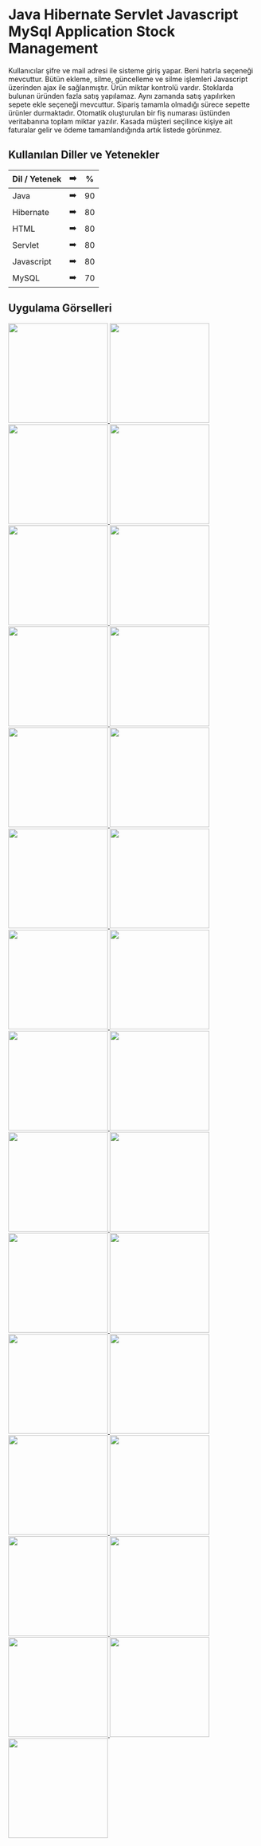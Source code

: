 # Java Hibernate Servlet Javascript MySql Application Stock Management

Kullanıcılar şifre ve mail adresi ile sisteme giriş yapar. Beni hatırla seçeneği mevcuttur. Bütün ekleme, silme, güncelleme ve silme işlemleri Javascript üzerinden ajax ile sağlanmıştır. Ürün miktar kontrolü vardır. Stoklarda bulunan üründen fazla satış yapılamaz. Aynı zamanda satış yapılırken sepete ekle seçeneği mevcuttur. Sipariş tamamla olmadığı sürece sepette ürünler durmaktadır. Otomatik oluşturulan bir fiş numarası üstünden veritabanına toplam miktar yazılır. Kasada müşteri seçilince kişiye ait faturalar gelir ve ödeme tamamlandığında artık listede görünmez.

## Kullanılan Diller ve Yetenekler

| Dil / Yetenek | :arrow_right: | % |
| ------------- |:-------------:|:-------------:|
| Java | :arrow_right: | 90 |
| Hibernate | :arrow_right: | 80 |
| HTML | :arrow_right: | 80 |
| Servlet | :arrow_right: | 80 |
| Javascript | :arrow_right: | 80 |
| MySQL | :arrow_right: | 70 |

## Uygulama Görselleri

<p>
  
<a href="https://github.com/uumutaltin/Java-Servlet-Javascript-MySql-Application-Stock-Management/blob/main/gorseller/Umut_Alt%C4%B1n_depo_sunum-page-2.jpg" target="_blank">
<img src="https://github.com/uumutaltin/Java-Servlet-Javascript-MySql-Application-Stock-Management/blob/main/gorseller/Umut_Alt%C4%B1n_depo_sunum-page-2.jpg" width="200" style="max-width:100%;">
</a>
  
<a href="https://github.com/uumutaltin/Java-Servlet-Javascript-MySql-Application-Stock-Management/blob/main/gorseller/Umut_Alt%C4%B1n_depo_sunum-page-3.jpg" target="_blank">
<img src="https://github.com/uumutaltin/Java-Servlet-Javascript-MySql-Application-Stock-Management/blob/main/gorseller/Umut_Alt%C4%B1n_depo_sunum-page-3.jpg" width="200" style="max-width:100%;">
</a>  
  
<a href="https://github.com/uumutaltin/Java-Servlet-Javascript-MySql-Application-Stock-Management/blob/main/gorseller/Umut_Alt%C4%B1n_depo_sunum-page-4.jpg" target="_blank">
<img src="https://github.com/uumutaltin/Java-Servlet-Javascript-MySql-Application-Stock-Management/blob/main/gorseller/Umut_Alt%C4%B1n_depo_sunum-page-4.jpg" width="200" style="max-width:100%;">
</a>
  
<a href="https://github.com/uumutaltin/Java-Servlet-Javascript-MySql-Application-Stock-Management/blob/main/gorseller/Umut_Alt%C4%B1n_depo_sunum-page-5.jpg" target="_blank">
<img src="https://github.com/uumutaltin/Java-Servlet-Javascript-MySql-Application-Stock-Management/blob/main/gorseller/Umut_Alt%C4%B1n_depo_sunum-page-5.jpg" width="200" style="max-width:100%;">
</a>  

<a href="https://github.com/uumutaltin/Java-Servlet-Javascript-MySql-Application-Stock-Management/blob/main/gorseller/Umut_Alt%C4%B1n_depo_sunum-page-6.jpg" target="_blank">
<img src="https://github.com/uumutaltin/Java-Servlet-Javascript-MySql-Application-Stock-Management/blob/main/gorseller/Umut_Alt%C4%B1n_depo_sunum-page-6.jpg" width="200" style="max-width:100%;">
</a>  

<a href="https://github.com/uumutaltin/Java-Servlet-Javascript-MySql-Application-Stock-Management/blob/main/gorseller/Umut_Alt%C4%B1n_depo_sunum-page-7.jpg" target="_blank">
<img src="https://github.com/uumutaltin/Java-Servlet-Javascript-MySql-Application-Stock-Management/blob/main/gorseller/Umut_Alt%C4%B1n_depo_sunum-page-7.jpg" width="200" style="max-width:100%;">
</a>
  
<a href="https://github.com/uumutaltin/Java-Servlet-Javascript-MySql-Application-Stock-Management/blob/main/gorseller/Umut_Alt%C4%B1n_depo_sunum-page-8.jpg" target="_blank">
<img src="https://github.com/uumutaltin/Java-Servlet-Javascript-MySql-Application-Stock-Management/blob/main/gorseller/Umut_Alt%C4%B1n_depo_sunum-page-8.jpg" width="200" style="max-width:100%;">
</a>  
   
<a href="https://github.com/uumutaltin/Java-Servlet-Javascript-MySql-Application-Stock-Management/blob/main/gorseller/Umut_Alt%C4%B1n_depo_sunum-page-9.jpg" target="_blank">
<img src="https://github.com/uumutaltin/Java-Servlet-Javascript-MySql-Application-Stock-Management/blob/main/gorseller/Umut_Alt%C4%B1n_depo_sunum-page-9.jpg" width="200" style="max-width:100%;">
</a>  
  
<a href="https://github.com/uumutaltin/Java-Servlet-Javascript-MySql-Application-Stock-Management/blob/main/gorseller/Umut_Alt%C4%B1n_depo_sunum-page-10.jpg" target="_blank">
<img src="https://github.com/uumutaltin/Java-Servlet-Javascript-MySql-Application-Stock-Management/blob/main/gorseller/Umut_Alt%C4%B1n_depo_sunum-page-10.jpg" width="200" style="max-width:100%;">
</a>
  
<a href="https://github.com/uumutaltin/Java-Servlet-Javascript-MySql-Application-Stock-Management/blob/main/gorseller/Umut_Alt%C4%B1n_depo_sunum-page-11.jpg" target="_blank">
<img src="https://github.com/uumutaltin/Java-Servlet-Javascript-MySql-Application-Stock-Management/blob/main/gorseller/Umut_Alt%C4%B1n_depo_sunum-page-11.jpg" width="200" style="max-width:100%;">
</a>  
  
<a href="https://github.com/uumutaltin/Java-Servlet-Javascript-MySql-Application-Stock-Management/blob/main/gorseller/Umut_Alt%C4%B1n_depo_sunum-page-12.jpg" target="_blank">
<img src="https://github.com/uumutaltin/Java-Servlet-Javascript-MySql-Application-Stock-Management/blob/main/gorseller/Umut_Alt%C4%B1n_depo_sunum-page-12.jpg" width="200" style="max-width:100%;">
</a> 
  
<a href="https://github.com/uumutaltin/Java-Servlet-Javascript-MySql-Application-Stock-Management/blob/main/gorseller/Umut_Alt%C4%B1n_depo_sunum-page-13.jpg" target="_blank">
<img src="https://github.com/uumutaltin/Java-Servlet-Javascript-MySql-Application-Stock-Management/blob/main/gorseller/Umut_Alt%C4%B1n_depo_sunum-page-13.jpg" width="200" style="max-width:100%;">
</a>  
  
<a href="https://github.com/uumutaltin/Java-Servlet-Javascript-MySql-Application-Stock-Management/blob/main/gorseller/Umut_Alt%C4%B1n_depo_sunum-page-14.jpg" target="_blank">
<img src="https://github.com/uumutaltin/Java-Servlet-Javascript-MySql-Application-Stock-Management/blob/main/gorseller/Umut_Alt%C4%B1n_depo_sunum-page-14.jpg" width="200" style="max-width:100%;">
</a>  
  
<a href="https://github.com/uumutaltin/Java-Servlet-Javascript-MySql-Application-Stock-Management/blob/main/gorseller/Umut_Alt%C4%B1n_depo_sunum-page-15.jpg" target="_blank">
<img src="https://github.com/uumutaltin/Java-Servlet-Javascript-MySql-Application-Stock-Management/blob/main/gorseller/Umut_Alt%C4%B1n_depo_sunum-page-15.jpg" width="200" style="max-width:100%;">
</a>  
  
<a href="https://github.com/uumutaltin/Java-Servlet-Javascript-MySql-Application-Stock-Management/blob/main/gorseller/Umut_Alt%C4%B1n_depo_sunum-page-16.jpg" target="_blank">
<img src="https://github.com/uumutaltin/Java-Servlet-Javascript-MySql-Application-Stock-Management/blob/main/gorseller/Umut_Alt%C4%B1n_depo_sunum-page-16.jpg" width="200" style="max-width:100%;">
</a>  

<a href="https://github.com/uumutaltin/Java-Servlet-Javascript-MySql-Application-Stock-Management/blob/main/gorseller/Umut_Alt%C4%B1n_depo_sunum-page-17.jpg" target="_blank">
<img src="https://github.com/uumutaltin/Java-Servlet-Javascript-MySql-Application-Stock-Management/blob/main/gorseller/Umut_Alt%C4%B1n_depo_sunum-page-17.jpg" width="200" style="max-width:100%;">
</a>  
  
<a href="https://github.com/uumutaltin/Java-Servlet-Javascript-MySql-Application-Stock-Management/blob/main/gorseller/Umut_Alt%C4%B1n_depo_sunum-page-18.jpg" target="_blank">
<img src="https://github.com/uumutaltin/Java-Servlet-Javascript-MySql-Application-Stock-Management/blob/main/gorseller/Umut_Alt%C4%B1n_depo_sunum-page-18.jpg" width="200" style="max-width:100%;">
</a>  

<a href="https://github.com/uumutaltin/Java-Servlet-Javascript-MySql-Application-Stock-Management/blob/main/gorseller/Umut_Alt%C4%B1n_depo_sunum-page-19.jpg" target="_blank">
<img src="https://github.com/uumutaltin/Java-Servlet-Javascript-MySql-Application-Stock-Management/blob/main/gorseller/Umut_Alt%C4%B1n_depo_sunum-page-19.jpg" width="200" style="max-width:100%;">
</a>  
  
<a href="https://github.com/uumutaltin/Java-Servlet-Javascript-MySql-Application-Stock-Management/blob/main/gorseller/Umut_Alt%C4%B1n_depo_sunum-page-20.jpg" target="_blank">
<img src="https://github.com/uumutaltin/Java-Servlet-Javascript-MySql-Application-Stock-Management/blob/main/gorseller/Umut_Alt%C4%B1n_depo_sunum-page-20.jpg" width="200" style="max-width:100%;">
</a>  

<a href="https://github.com/uumutaltin/Java-Servlet-Javascript-MySql-Application-Stock-Management/blob/main/gorseller/Umut_Alt%C4%B1n_depo_sunum-page-21.jpg" target="_blank">
<img src="https://github.com/uumutaltin/Java-Servlet-Javascript-MySql-Application-Stock-Management/blob/main/gorseller/Umut_Alt%C4%B1n_depo_sunum-page-21.jpg" width="200" style="max-width:100%;">
</a>  
  
<a href="https://github.com/uumutaltin/Java-Servlet-Javascript-MySql-Application-Stock-Management/blob/main/gorseller/Umut_Alt%C4%B1n_depo_sunum-page-22.jpg" target="_blank">
<img src="https://github.com/uumutaltin/Java-Servlet-Javascript-MySql-Application-Stock-Management/blob/main/gorseller/Umut_Alt%C4%B1n_depo_sunum-page-22.jpg" width="200" style="max-width:100%;">
</a>  
  
<a href="https://github.com/uumutaltin/Java-Servlet-Javascript-MySql-Application-Stock-Management/blob/main/gorseller/Umut_Alt%C4%B1n_depo_sunum-page-23.jpg" target="_blank">
<img src="https://github.com/uumutaltin/Java-Servlet-Javascript-MySql-Application-Stock-Management/blob/main/gorseller/Umut_Alt%C4%B1n_depo_sunum-page-23.jpg" width="200" style="max-width:100%;">
</a>  
  
<a href="https://github.com/uumutaltin/Java-Servlet-Javascript-MySql-Application-Stock-Management/blob/main/gorseller/Umut_Alt%C4%B1n_depo_sunum-page-24.jpg" target="_blank">
<img src="https://github.com/uumutaltin/Java-Servlet-Javascript-MySql-Application-Stock-Management/blob/main/gorseller/Umut_Alt%C4%B1n_depo_sunum-page-24.jpg" width="200" style="max-width:100%;">
</a>  
  
<a href="https://github.com/uumutaltin/Java-Servlet-Javascript-MySql-Application-Stock-Management/blob/main/gorseller/Umut_Alt%C4%B1n_depo_sunum-page-25.jpg" target="_blank">
<img src="https://github.com/uumutaltin/Java-Servlet-Javascript-MySql-Application-Stock-Management/blob/main/gorseller/Umut_Alt%C4%B1n_depo_sunum-page-25.jpg" width="200" style="max-width:100%;">
</a>  
 
<a href="https://github.com/uumutaltin/Java-Servlet-Javascript-MySql-Application-Stock-Management/blob/main/gorseller/Umut_Alt%C4%B1n_depo_sunum-page-26.jpg" target="_blank">
<img src="https://github.com/uumutaltin/Java-Servlet-Javascript-MySql-Application-Stock-Management/blob/main/gorseller/Umut_Alt%C4%B1n_depo_sunum-page-26.jpg" width="200" style="max-width:100%;">
</a>  
  
<a href="https://github.com/uumutaltin/Java-Servlet-Javascript-MySql-Application-Stock-Management/blob/main/gorseller/Umut_Alt%C4%B1n_depo_sunum-page-27.jpg" target="_blank">
<img src="https://github.com/uumutaltin/Java-Servlet-Javascript-MySql-Application-Stock-Management/blob/main/gorseller/Umut_Alt%C4%B1n_depo_sunum-page-27.jpg" width="200" style="max-width:100%;">
</a>  
  
<a href="https://github.com/uumutaltin/Java-Servlet-Javascript-MySql-Application-Stock-Management/blob/main/gorseller/Umut_Alt%C4%B1n_depo_sunum-page-28.jpg" target="_blank">
<img src="https://github.com/uumutaltin/Java-Servlet-Javascript-MySql-Application-Stock-Management/blob/main/gorseller/Umut_Alt%C4%B1n_depo_sunum-page-28.jpg" width="200" style="max-width:100%;">
</a>  

<a href="https://github.com/uumutaltin/Java-Servlet-Javascript-MySql-Application-Stock-Management/blob/main/gorseller/Umut_Alt%C4%B1n_depo_sunum-page-29.jpg" target="_blank">
<img src="https://github.com/uumutaltin/Java-Servlet-Javascript-MySql-Application-Stock-Management/blob/main/gorseller/Umut_Alt%C4%B1n_depo_sunum-page-29.jpg" width="200" style="max-width:100%;">
</a>  
  
<a href="https://github.com/uumutaltin/Java-Servlet-Javascript-MySql-Application-Stock-Management/blob/main/gorseller/Umut_Alt%C4%B1n_depo_sunum-page-30.jpg" target="_blank">
<img src="https://github.com/uumutaltin/Java-Servlet-Javascript-MySql-Application-Stock-Management/blob/main/gorseller/Umut_Alt%C4%B1n_depo_sunum-page-30.jpg" width="200" style="max-width:100%;">
</a>  
  
  
  
</p>
